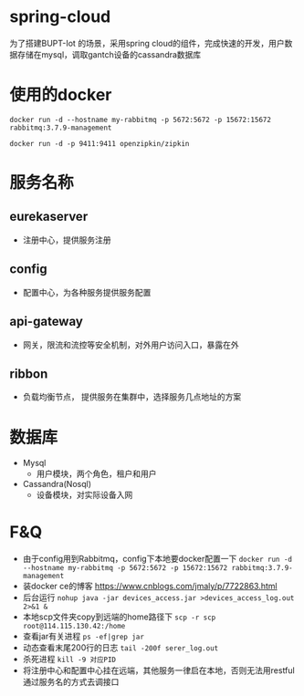 # spring-cloud
为了搭建BUPT-Iot 的场景，采用spring cloud的组件，完成快速的开发，用户数据存储在mysql，调取gantch设备的cassandra数据库

# 使用的docker
```docker run -d --hostname my-rabbitmq -p 5672:5672 -p 15672:15672 rabbitmq:3.7.9-management```

```docker run -d -p 9411:9411 openzipkin/zipkin```

# 服务名称
## eurekaserver
  - 注册中心，提供服务注册

## config 
- 配置中心，为各种服务提供服务配置

## api-gateway
- 网关，限流和流控等安全机制，对外用户访问入口，暴露在外

## ribbon
- 负载均衡节点， 提供服务在集群中，选择服务几点地址的方案

# 数据库
- Mysql
   - 用户模块，两个角色，租户和用户
- Cassandra(Nosql)
   - 设备模块，对实际设备入网
   
# F&Q
- 由于config用到Rabbitmq，config下本地要docker配置一下 ```docker run -d --hostname my-rabbitmq -p 5672:5672 -p 15672:15672 rabbitmq:3.7.9-management```
- 装docker ce的博客 https://www.cnblogs.com/jmaly/p/7722863.html
- 后台运行 ```nohup java -jar devices_access.jar >devices_access_log.out 2>&1 &```
- 本地scp文件夹copy到远端的home路径下 ```scp -r scp root@114.115.130.42:/home```
- 查看jar有关进程 ```ps -ef|grep jar```
- 动态查看末尾200行的日志 ```tail -200f serer_log.out```
- 杀死进程 ```kill -9 对应PID```
- 将注册中心和配置中心挂在远端，其他服务一律启在本地，否则无法用restful通过服务名的方式去调接口
